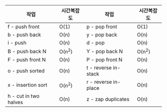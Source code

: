 | 작업                  | 시간복잡도       | 작업                 | 시간복잡도       |
| --------------------- | ---------------- | -------------------- | ---------------- |
| f - push front        | O(1)             | p - pop front        | O(1)             |
| b - push back         | O(n)             | y - pop back         | O(n)             |
| i - push              | O(n)             | d - pop              | O(n)             |
| B - push back N       | O(n<sup>2</sup>) | Y - pop back N       | O(n<sup>2</sup>) |
| F - push front N      | O(n)             | P - pop front N      | O(n)             |
| o - push sorted       | O(n)             | t - reverse in-stack | O(n)             |
| x - insertion sort    | O(n<sup>2</sup>) | r - reverse in-place | O(n)             |
| h - cut in two halves | O(n)             | z - zap duplicates   | O(n)             |

